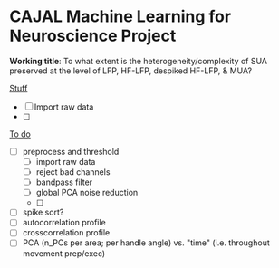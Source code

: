 # CAJAL Machine Learning for Neuroscience Project
**Working title**: To what extent is the heterogeneity/complexity of SUA preserved at the level of LFP, HF-LFP, despiked HF-LFP, & MUA?

<ins> Stuff </ins>
- [ ] Import raw data
- [ ] 

<ins> To do </ins>
- [ ] preprocess and threshold
  - [ ] import raw data
  - [ ] reject bad channels
  - [ ] bandpass filter
  - [ ] global PCA noise reduction
  - [ ] 
- [ ] spike sort?
- [ ] autocorrelation profile
- [ ] crosscorrelation profile
- [ ] PCA (n_PCs per area; per handle angle) vs. "time" (i.e. throughout movement prep/exec)